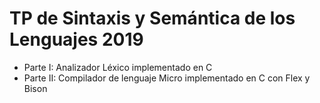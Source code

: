 # TP de Sintaxis y Semántica de los Lenguajes 2019

 - Parte I: Analizador Léxico implementado en C
 - Parte II: Compilador de lenguaje Micro implementado en C con Flex y Bison